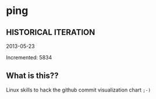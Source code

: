 # ping

## HISTORICAL ITERATION
2013-05-23

Incremented: 5834

## What is this?? 
Linux skills to hack the github commit visualization chart `;-)`
